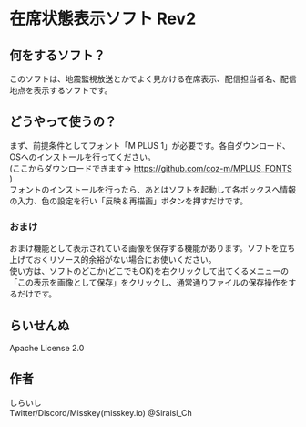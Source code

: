 # 在席状態表示ソフト Rev2

## 何をするソフト？
このソフトは、地震監視放送とかでよく見かける在席表示、配信担当者名、配信地点を表示するソフトです。

## どうやって使うの？
まず、前提条件としてフォント「M PLUS 1」が必要です。各自ダウンロード、OSへのインストールを行ってください。  
(ここからダウンロードできます→ https://github.com/coz-m/MPLUS_FONTS )  
フォントのインストールを行ったら、あとはソフトを起動して各ボックスへ情報の入力、色の設定を行い「反映＆再描画」ボタンを押すだけです。  
### おまけ
おまけ機能として表示されている画像を保存する機能があります。ソフトを立ち上げておくリソース的余裕がない場合にお使いください。  
使い方は、ソフトのどこか(どこでもOK)を右クリックして出てくるメニューの「この表示を画像として保存」をクリックし、通常通りファイルの保存操作をするだけです。

## らいせんぬ
Apache License 2.0

## 作者
しらいし  
Twitter/Discord/Misskey(misskey.io) @Siraisi_Ch
